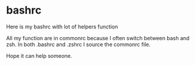 # bashrc
Here is my bashrc with lot of helpers function

All my function are in commonrc because I often switch between bash and zsh.
In both .bashrc and .zshrc I source the commonrc file.

Hope it can help someone.
